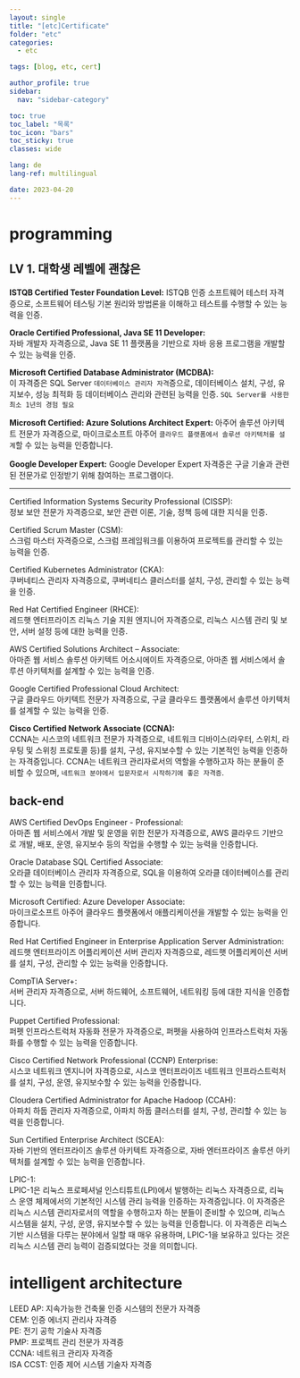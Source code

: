 ```yaml
---
layout: single
title: "[etc]Certificate"
folder: "etc"
categories:
  - etc

tags: [blog, etc, cert]

author_profile: true
sidebar:
  nav: "sidebar-category"

toc: true
toc_label: "목록"
toc_icon: "bars"
toc_sticky: true
classes: wide

lang: de
lang-ref: multilingual

date: 2023-04-20
---
```


# programming

## LV 1. 대학생 레벨에 괜찮은

**ISTQB Certified Tester Foundation Level:**
ISTQB 인증 소프트웨어 테스터 자격증으로, 소프트웨어 테스팅 기본 원리와 방법론을 이해하고 테스트를 수행할 수 있는 능력을 인증.

**Oracle Certified Professional, Java SE 11 Developer:**  
자바 개발자 자격증으로, Java SE 11 플랫폼을 기반으로 자바 응용 프로그램을 개발할 수 있는 능력을 인증.

**Microsoft Certified Database Administrator (MCDBA):**  
이 자격증은 SQL Server `데이터베이스 관리자 자격`증으로, 데이터베이스 설치, 구성, 유지보수, 성능 최적화 등 데이터베이스 관리와 관련된 능력을 인증.
`SQL Server를 사용한 최소 1년의 경험 필요`

**Microsoft Certified: Azure Solutions Architect Expert:**
아주어 솔루션 아키텍트 전문가 자격증으로, 마이크로소프트 아주어 `클라우드 플랫폼에서 솔루션 아키텍처를 설계`할 수 있는 능력을 인증합니다.

**Google Developer Expert:**
Google Developer Expert 자격증은 구글 기술과 관련된 전문가로 인정받기 위해 참여하는 프로그램이다.

---

Certified Information Systems Security Professional (CISSP):  
정보 보안 전문가 자격증으로, 보안 관련 이론, 기술, 정책 등에 대한 지식을 인증.

Certified Scrum Master (CSM):  
스크럼 마스터 자격증으로, 스크럼 프레임워크를 이용하여 프로젝트를 관리할 수 있는 능력을 인증.

Certified Kubernetes Administrator (CKA):  
쿠버네티스 관리자 자격증으로, 쿠버네티스 클러스터를 설치, 구성, 관리할 수 있는 능력을 인증.

Red Hat Certified Engineer (RHCE):  
레드햇 엔터프라이즈 리눅스 기술 지원 엔지니어 자격증으로, 리눅스 시스템 관리 및 보안, 서버 설정 등에 대한 능력을 인증.

AWS Certified Solutions Architect – Associate:  
아마존 웹 서비스 솔루션 아키텍트 어소시에이트 자격증으로, 아마존 웹 서비스에서 솔루션 아키텍처를 설계할 수 있는 능력을 인증.

Google Certified Professional Cloud Architect:  
구글 클라우드 아키텍트 전문가 자격증으로, 구글 클라우드 플랫폼에서 솔루션 아키텍처를 설계할 수 있는 능력을 인증.

**Cisco Certified Network Associate (CCNA):**  
CCNA는 시스코의 네트워크 전문가 자격증으로, 네트워크 디바이스(라우터, 스위치, 라우팅 및 스위칭 프로토콜 등)를 설치, 구성, 유지보수할 수 있는 기본적인 능력을 인증하는 자격증입니다. CCNA는 네트워크 관리자로서의 역할을 수행하고자 하는 분들이 준비할 수 있으며, `네트워크 분야에서 입문자로서 시작하기에 좋은 자격증`.

## back-end

AWS Certified DevOps Engineer - Professional:  
아마존 웹 서비스에서 개발 및 운영을 위한 전문가 자격증으로, AWS 클라우드 기반으로 개발, 배포, 운영, 유지보수 등의 작업을 수행할 수 있는 능력을 인증합니다.

Oracle Database SQL Certified Associate:  
오라클 데이터베이스 관리자 자격증으로, SQL을 이용하여 오라클 데이터베이스를 관리할 수 있는 능력을 인증합니다.

Microsoft Certified: Azure Developer Associate:  
마이크로소프트 아주어 클라우드 플랫폼에서 애플리케이션을 개발할 수 있는 능력을 인증합니다.

Red Hat Certified Engineer in Enterprise Application Server Administration:
레드햇 엔터프라이즈 어플리케이션 서버 관리자 자격증으로, 레드햇 어플리케이션 서버를 설치, 구성, 관리할 수 있는 능력을 인증합니다.

CompTIA Server+:  
서버 관리자 자격증으로, 서버 하드웨어, 소프트웨어, 네트워킹 등에 대한 지식을 인증합니다.

Puppet Certified Professional:  
퍼펫 인프라스트럭처 자동화 전문가 자격증으로, 퍼펫을 사용하여 인프라스트럭처 자동화를 수행할 수 있는 능력을 인증합니다.

Cisco Certified Network Professional (CCNP) Enterprise:  
시스코 네트워크 엔지니어 자격증으로, 시스코 엔터프라이즈 네트워크 인프라스트럭처를 설치, 구성, 운영, 유지보수할 수 있는 능력을 인증합니다.

Cloudera Certified Administrator for Apache Hadoop (CCAH):  
아파치 하둡 관리자 자격증으로, 아파치 하둡 클러스터를 설치, 구성, 관리할 수 있는 능력을 인증합니다.

Sun Certified Enterprise Architect (SCEA):  
자바 기반의 엔터프라이즈 솔루션 아키텍트 자격증으로, 자바 엔터프라이즈 솔루션 아키텍처를 설계할 수 있는 능력을 인증합니다.

LPIC-1:  
LPIC-1은 리눅스 프로페셔널 인스티튜트(LPI)에서 발행하는 리눅스 자격증으로, 리눅스 운영 체제에서의 기본적인 시스템 관리 능력을 인증하는 자격증입니다. 이 자격증은 리눅스 시스템 관리자로서의 역할을 수행하고자 하는 분들이 준비할 수 있으며, 리눅스 시스템을 설치, 구성, 운영, 유지보수할 수 있는 능력을 인증합니다. 이 자격증은 리눅스 기반 시스템을 다루는 분야에서 일할 때 매우 유용하며, LPIC-1을 보유하고 있다는 것은 리눅스 시스템 관리 능력이 검증되었다는 것을 의미합니다.

# intelligent architecture

LEED AP: 지속가능한 건축물 인증 시스템의 전문가 자격증  
CEM: 인증 에너지 관리사 자격증  
PE: 전기 공학 기술사 자격증  
PMP: 프로젝트 관리 전문가 자격증  
CCNA: 네트워크 관리자 자격증  
ISA CCST: 인증 제어 시스템 기술자 자격증
